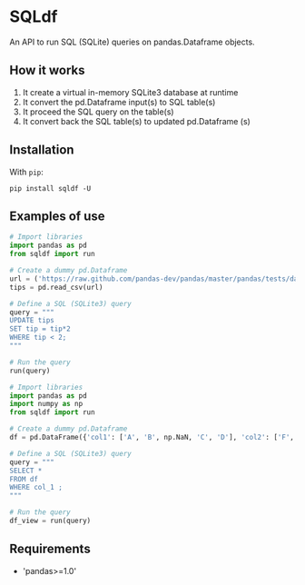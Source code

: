 # SQLdf
An API to run SQL (SQLite) queries on pandas.Dataframe objects.

## How it works
1) It create a virtual in-memory SQLite3 database at runtime
2) It convert the pd.Dataframe input(s) to SQL table(s)
3) It proceed the SQL query on the table(s)
4) It convert back the SQL table(s) to updated pd.Dataframe (s)

## Installation
With `pip`:

```
pip install sqldf -U
```

## Examples of use

```python
# Import libraries
import pandas as pd
from sqldf import run

# Create a dummy pd.Dataframe
url = ('https://raw.github.com/pandas-dev/pandas/master/pandas/tests/data/tips.csv')
tips = pd.read_csv(url)

# Define a SQL (SQLite3) query
query = """
UPDATE tips
SET tip = tip*2
WHERE tip < 2;
"""

# Run the query
run(query)
```

```python
# Import libraries
import pandas as pd
import numpy as np
from sqldf import run

# Create a dummy pd.Dataframe
df = pd.DataFrame({'col1': ['A', 'B', np.NaN, 'C', 'D'], 'col2': ['F', np.NaN, 'G', 'H', 'I']})

# Define a SQL (SQLite3) query
query = """
SELECT *
FROM df
WHERE col_1 ;
"""

# Run the query
df_view = run(query)
```
## Requirements
* 'pandas>=1.0'
